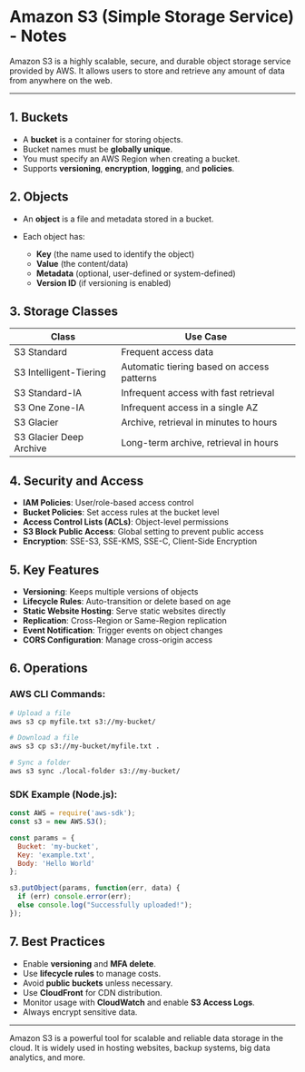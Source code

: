# Amazon S3 (Simple Storage Service) - Notes

Amazon S3 is a highly scalable, secure, and durable object storage service provided by AWS. It allows users to store and retrieve any amount of data from anywhere on the web.

---

## 1. Buckets

* A **bucket** is a container for storing objects.
* Bucket names must be **globally unique**.
* You must specify an AWS Region when creating a bucket.
* Supports **versioning**, **encryption**, **logging**, and **policies**.

## 2. Objects

* An **object** is a file and metadata stored in a bucket.
* Each object has:

  * **Key** (the name used to identify the object)
  * **Value** (the content/data)
  * **Metadata** (optional, user-defined or system-defined)
  * **Version ID** (if versioning is enabled)

## 3. Storage Classes

| Class                   | Use Case                                   |
| ----------------------- | ------------------------------------------ |
| S3 Standard             | Frequent access data                       |
| S3 Intelligent-Tiering  | Automatic tiering based on access patterns |
| S3 Standard-IA          | Infrequent access with fast retrieval      |
| S3 One Zone-IA          | Infrequent access in a single AZ           |
| S3 Glacier              | Archive, retrieval in minutes to hours     |
| S3 Glacier Deep Archive | Long-term archive, retrieval in hours      |

## 4. Security and Access

* **IAM Policies**: User/role-based access control
* **Bucket Policies**: Set access rules at the bucket level
* **Access Control Lists (ACLs)**: Object-level permissions
* **S3 Block Public Access**: Global setting to prevent public access
* **Encryption**: SSE-S3, SSE-KMS, SSE-C, Client-Side Encryption

## 5. Key Features

* **Versioning**: Keeps multiple versions of objects
* **Lifecycle Rules**: Auto-transition or delete based on age
* **Static Website Hosting**: Serve static websites directly
* **Replication**: Cross-Region or Same-Region replication
* **Event Notification**: Trigger events on object changes
* **CORS Configuration**: Manage cross-origin access

## 6. Operations

### AWS CLI Commands:

```bash
# Upload a file
aws s3 cp myfile.txt s3://my-bucket/

# Download a file
aws s3 cp s3://my-bucket/myfile.txt .

# Sync a folder
aws s3 sync ./local-folder s3://my-bucket/
```

### SDK Example (Node.js):

```js
const AWS = require('aws-sdk');
const s3 = new AWS.S3();

const params = {
  Bucket: 'my-bucket',
  Key: 'example.txt',
  Body: 'Hello World'
};

s3.putObject(params, function(err, data) {
  if (err) console.error(err);
  else console.log("Successfully uploaded!");
});
```

## 7. Best Practices

* Enable **versioning** and **MFA delete**.
* Use **lifecycle rules** to manage costs.
* Avoid **public buckets** unless necessary.
* Use **CloudFront** for CDN distribution.
* Monitor usage with **CloudWatch** and enable **S3 Access Logs**.
* Always encrypt sensitive data.

---

Amazon S3 is a powerful tool for scalable and reliable data storage in the cloud. It is widely used in hosting websites, backup systems, big data analytics, and more.
